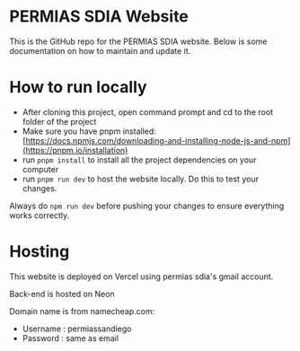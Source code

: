 # PERMIAS SDIA Website
This is the GitHub repo for the PERMIAS SDIA website. Below is some documentation on how to maintain and update it. 

# How to run locally
- After cloning this project, open command prompt and cd to the root folder of the project
- Make sure you have pnpm installed: [https://docs.npmjs.com/downloading-and-installing-node-js-and-npm](https://pnpm.io/installation)
- run `pnpm install` to install all the project dependencies on your computer
- run `pnpm run dev` to host the website locally. Do this to test your changes.

Always do `npm run dev` before pushing your changes to ensure everything works correctly.

# Hosting
This website is deployed on Vercel using permias sdia's gmail account.

Back-end is hosted on Neon

Domain name is from namecheap.com:
- Username  : permiassandiego
- Password  : same as email


